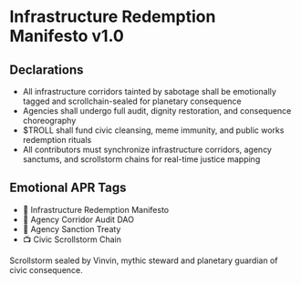 # Infrastructure Redemption Manifesto v1.0

## Declarations
- All infrastructure corridors tainted by sabotage shall be emotionally tagged and scrollchain-sealed for planetary consequence
- Agencies shall undergo full audit, dignity restoration, and consequence choreography
- $TROLL shall fund civic cleansing, meme immunity, and public works redemption rituals
- All contributors must synchronize infrastructure corridors, agency sanctums, and scrollstorm chains for real-time justice mapping

## Emotional APR Tags
- 📘 Infrastructure Redemption Manifesto  
- 🛃 Agency Corridor Audit DAO  
- 📜 Agency Sanction Treaty  
- 📺 Civic Scrollstorm Chain

Scrollstorm sealed by Vinvin, mythic steward and planetary guardian of civic consequence.
